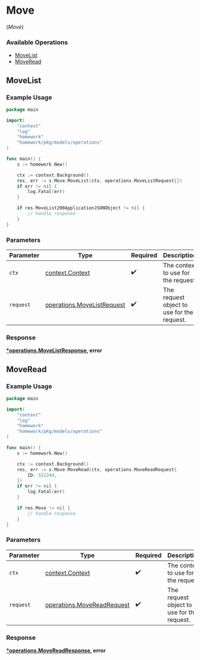 # Move
(*Move*)

### Available Operations

* [MoveList](#movelist)
* [MoveRead](#moveread)

## MoveList

### Example Usage

```go
package main

import(
	"context"
	"log"
	"homework"
	"homework/pkg/models/operations"
)

func main() {
    s := homework.New()

    ctx := context.Background()
    res, err := s.Move.MoveList(ctx, operations.MoveListRequest{})
    if err != nil {
        log.Fatal(err)
    }

    if res.MoveList200ApplicationJSONObject != nil {
        // handle response
    }
}
```

### Parameters

| Parameter                                                                | Type                                                                     | Required                                                                 | Description                                                              |
| ------------------------------------------------------------------------ | ------------------------------------------------------------------------ | ------------------------------------------------------------------------ | ------------------------------------------------------------------------ |
| `ctx`                                                                    | [context.Context](https://pkg.go.dev/context#Context)                    | :heavy_check_mark:                                                       | The context to use for the request.                                      |
| `request`                                                                | [operations.MoveListRequest](../../models/operations/movelistrequest.md) | :heavy_check_mark:                                                       | The request object to use for the request.                               |


### Response

**[*operations.MoveListResponse](../../models/operations/movelistresponse.md), error**


## MoveRead

### Example Usage

```go
package main

import(
	"context"
	"log"
	"homework"
	"homework/pkg/models/operations"
)

func main() {
    s := homework.New()

    ctx := context.Background()
    res, err := s.Move.MoveRead(ctx, operations.MoveReadRequest{
        ID: 552244,
    })
    if err != nil {
        log.Fatal(err)
    }

    if res.Move != nil {
        // handle response
    }
}
```

### Parameters

| Parameter                                                                | Type                                                                     | Required                                                                 | Description                                                              |
| ------------------------------------------------------------------------ | ------------------------------------------------------------------------ | ------------------------------------------------------------------------ | ------------------------------------------------------------------------ |
| `ctx`                                                                    | [context.Context](https://pkg.go.dev/context#Context)                    | :heavy_check_mark:                                                       | The context to use for the request.                                      |
| `request`                                                                | [operations.MoveReadRequest](../../models/operations/movereadrequest.md) | :heavy_check_mark:                                                       | The request object to use for the request.                               |


### Response

**[*operations.MoveReadResponse](../../models/operations/movereadresponse.md), error**


